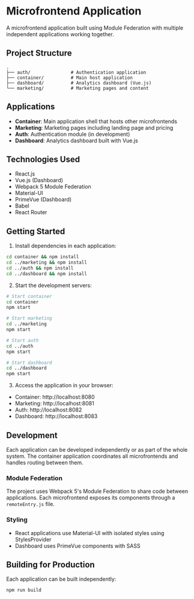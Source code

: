 # Microfrontend Application

A microfrontend application built using Module Federation with multiple independent applications working together.

## Project Structure 

```
.
├── auth/               # Authentication application
├── container/          # Main host application
├── dashboard/          # Analytics dashboard (Vue.js)
└── marketing/          # Marketing pages and content
```

## Applications

- **Container**: Main application shell that hosts other microfrontends
- **Marketing**: Marketing pages including landing page and pricing
- **Auth**: Authentication module (in development)
- **Dashboard**: Analytics dashboard built with Vue.js

## Technologies Used

- React.js
- Vue.js (Dashboard)
- Webpack 5 Module Federation
- Material-UI
- PrimeVue (Dashboard)
- Babel
- React Router

## Getting Started

1. Install dependencies in each application: 
```bash
cd container && npm install
cd ../marketing && npm install
cd ../auth && npm install
cd ../dashboard && npm install
```

2. Start the development servers: 
```bash
# Start container
cd container
npm start

# Start marketing
cd ../marketing
npm start

# Start auth
cd ../auth
npm start

# Start dashboard
cd ../dashboard
npm start
```

3. Access the application in your browser: 
- Container: http://localhost:8080
- Marketing: http://localhost:8081
- Auth: http://localhost:8082
- Dashboard: http://localhost:8083

## Development

Each application can be developed independently or as part of the whole system. The container application coordinates all microfrontends and handles routing between them.

### Module Federation

The project uses Webpack 5's Module Federation to share code between applications. Each microfrontend exposes its components through a `remoteEntry.js` file.

### Styling

- React applications use Material-UI with isolated styles using StylesProvider
- Dashboard uses PrimeVue components with SASS

## Building for Production

Each application can be built independently:

```bash
npm run build
```
